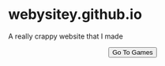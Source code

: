 <meta http-equiv="Refresh" content="7; url='https://webysitey.github.io/home.html'" />

# webysitey.github.io

A really crappy website that I made

<center>
<a href="home.html"><button>Go To Games</button></a>
</center>
